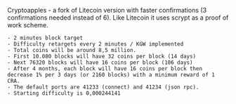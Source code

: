 Cryptoapples - a fork of Litecoin version with faster confirmations (3 confirmations needed instead of 6). Like Litecoin it uses scrypt as a proof of work scheme.

	- 2 minutes block target
	- Difficulty retargets every 2 minutes / KGW implemented
	- Total coins will be around 8,5 million.
	- First 10.080 blocks will have 32 coins per block (14 days)
	- Next 76320 blocks will have 16 coins per block (106 days)
	- After 4 months, each block will have 16 coins per block then decrease 1% per 3 days (or 2160 blocks) with a minimum reward of 1 CRA.
	- The default ports are 41233 (connect) and 41234 (json rpc).
	- Starting difficulty is 0,000244141

